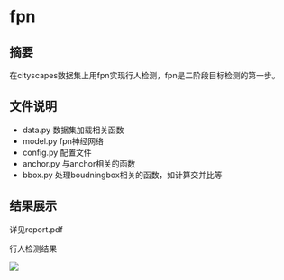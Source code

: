 # fpn

## 摘要

在cityscapes数据集上用fpn实现行人检测，fpn是二阶段目标检测的第一步。

## 文件说明

* data.py 数据集加载相关函数
* model.py fpn神经网络
* config.py 配置文件
* anchor.py 与anchor相关的函数
* bbox.py 处理boudningbox相关的函数，如计算交并比等

## 结果展示

详见report.pdf

行人检测结果

![](https://github.com/TrueNobility303/fpn/blob/master/dump/pic.png)

